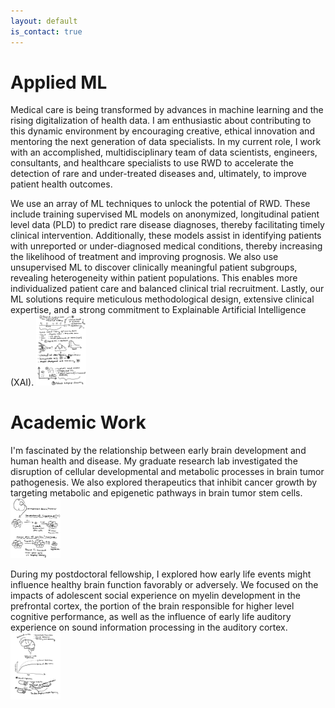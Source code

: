 ```yaml
---
layout: default
is_contact: true
---
```


# Applied ML
Medical care is being transformed by advances in machine learning and the rising digitalization of health data. I am enthusiastic about contributing to this dynamic environment by encouraging creative, ethical innovation and mentoring the next generation of data specialists. In my current role, I work with an accomplished, multidisciplinary team of data scientists, engineers, consultants, and healthcare specialists to use RWD to accelerate the detection of rare and under-treated diseases and, ultimately, to improve patient health outcomes.

We use an array of ML techniques to unlock the potential of RWD. These include training supervised ML models on anonymized, longitudinal patient level data (PLD) to predict rare disease diagnoses, thereby facilitating timely clinical intervention. Additionally, these models assist in identifying patients with unreported or under-diagnosed medical conditions, thereby increasing the likelihood of treatment and improving prognosis. We also use unsupervised ML to discover clinically meaningful patient subgroups, revealing heterogeneity within patient populations. This enables more individualized patient care and balanced clinical trial recruitment. Lastly, our ML solutions require meticulous methodological design, extensive clinical expertise, and a strong commitment to Explainable Artificial Intelligence (XAI).
<img class="ml-picture" src="ml.jpg" width="80"/>

# Academic Work
I'm fascinated by the relationship between early brain development and human health and disease. My graduate research lab investigated the disruption of cellular developmental and metabolic processes in brain tumor pathogenesis. We also explored therapeutics that inhibit cancer growth by targeting metabolic and epigenetic pathways in brain tumor stem cells.
<img class="bcsc-picture" src="csc.jpg" width="80"/>

During my postdoctoral fellowship, I explored how early life events might influence healthy brain function favorably or adversely. We focused on the impacts of adolescent social experience on myelin development in the prefrontal cortex, the portion of the brain responsible for higher level cognitive performance, as well as the influence of early life auditory experience on sound information processing in the auditory cortex.
<img class="myelin-picture" src="myelin.jpg" width="80"/>





